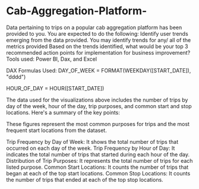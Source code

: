 # Cab-Aggregation-Platform-

Data pertaining to trips on a popular cab aggregation platform has been provided to you. You are expected to do the following:
Identify user trends emerging from the data provided. You may identify trends for any/ all of the metrics provided
Based on the trends identified, what would be your top 3 recommended action points for implementation for business improvement?
Tools used: Power BI, Dax, and Excel 

DAX Formulas Used:
DAY_OF_WEEK = FORMAT(WEEKDAY([START_DATE]), "dddd")

HOUR_OF_DAY = HOUR([START_DATE])

The data used for the visualizations above includes the number of trips by day of the week, hour of the day, trip purposes, and common start and stop locations. Here's a summary of the key points:

These figures represent the most common purposes for trips and the most frequent start locations from the dataset.

Trip Frequency by Day of Week: It shows the total number of trips that occurred on each day of the week.
Trip Frequency by Hour of Day: It indicates the total number of trips that started during each hour of the day.
Distribution of Trip Purposes: It represents the total number of trips for each listed purpose.
Common Start Locations: It counts the number of trips that began at each of the top start locations.
Common Stop Locations: It counts the number of trips that ended at each of the top stop locations.

